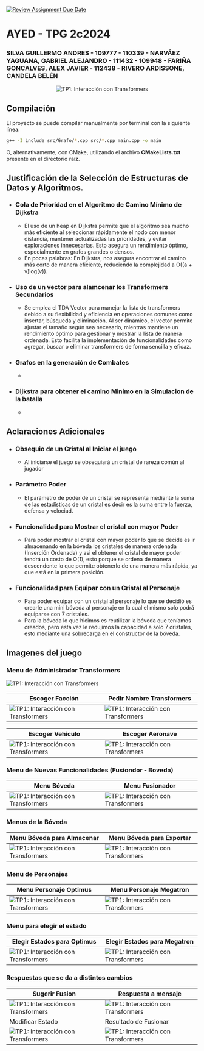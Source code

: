 [![Review Assignment Due Date](https://classroom.github.com/assets/deadline-readme-button-22041afd0340ce965d47ae6ef1cefeee28c7c493a6346c4f15d667ab976d596c.svg)](https://classroom.github.com/a/SOoPfuVL)
# AYED - TPG 2c2024
### SILVA GUILLERMO ANDRES - 109777 - 110339 - NARVÁEZ YAGUANA, GABRIEL ALEJANDRO - 111432 - 109948 - FARIÑA GONCALVES, ALEX JAVIER  - 112438 - RIVERO ARDISSONE, CANDELA BELÉN
<p align="center">
   <img src="image/Banner.png" alt="TP1: Interacción con Transformers"><br>
</p>


## Compilación

El proyecto se puede compilar manualmente por terminal con la siguiente línea:

```bash
g++ -I include src/Grafo/*.cpp src/*.cpp main.cpp -o main
```

O, alternativamente, con CMake, utilizando el archivo **CMakeLists.txt** presente en el directorio raíz.

## Justificación de la Selección de Estructuras de Datos y Algoritmos.

* ### Cola de Prioridad en el Algoritmo de Camino Mínimo de Dijkstra
  * El uso de un heap en Dijkstra permite que el algoritmo sea mucho más eficiente al seleccionar rápidamente el nodo con menor distancia, mantener actualizadas las prioridades, y evitar exploraciones innecesarias. Esto asegura un rendimiento óptimo, especialmente en grafos grandes o densos.
  * En pocas palabras: En Dijkstra, nos asegura encontrar el camino más corto de manera eficiente, reduciendo la complejidad a O((a + v)log(v)).


* ### Uso de un vector para alamcenar los Transformers Secundarios
  * Se emplea el TDA Vector para manejar la lista de transformers debido a su flexibilidad y eficiencia en operaciones comunes como insertar, búsqueda y eliminación. Al ser dinámico, el vector permite ajustar el tamaño según sea necesario, mientras mantiene un rendimiento óptimo para gestionar y mostrar la lista de manera ordenada. Esto facilita la implementación de funcionalidades como agregar, buscar o eliminar transformers de forma sencilla y eficaz.

* ### Grafos en la generación de Combates
  *

* ### Dijkstra para obtener el camino Minimo en la Simulacion de la batalla
  *


## Aclaraciones Adicionales
* ### Obsequio de un Cristal al Iniciar el juego
  * Al iniciarse el juego se obsequiará un cristal de rareza común al jugador 

* ### Parámetro Poder
  * El parámetro de poder de un cristal se representa mediante la suma de las estadísticas de un cristal es decir es la suma entre la fuerza, defensa y velociad.

* ### Funcionalidad para Mostrar el cristal con mayor Poder
  * Para poder mostrar el cristal con mayor poder lo que se decide es ir almacenando en la bóveda los cristales de manera ordenada (Inserción Ordenada) y asi el obtener el cristal de mayor poder tendrá un costo de O(1), esto porque se ordena de manera descendente lo que permite obtenerlo de una manera más rápida, ya que está en la primera posición.

* ### Funcionalidad para Equipar con un Cristal al Personaje
  * Para poder equipar con un cristal al personaje lo que se decidió es crearle una mini bóveda al personaje en la cual el mismo solo podrá equiparse con 7 cristales.
  * Para la bóveda lo que hicimos es reutilizar la bóveda que teníamos creados, pero esta vez le redujimos la capacidad a solo 7 cristales, esto mediante una sobrecarga en el constructor de la bóveda.



## Imagenes del juego
### Menu de Administrador Transformers


 <img src="image/menu_administrador_transformers.png" alt="TP1: Interacción con Transformers"> 

| Escoger Facción                                                                  | Pedir Nombre Transformers                                  |
|----------------------------------------------------------------------------------|------------------------------------------------------------|
| <img src="image/menu_pedir_faccion.png" alt="TP1: Interacción con Transformers"> | <img src="image/menu_pedir_nombre_transformers.png" alt="TP1: Interacción con Transformers"> |

| Escoger Vehiculo                                                              | Escoger Aeronave                                                               |
|-------------------------------------------------------------------------------|--------------------------------------------------------------------------------|
| <img src="image/menu_pedir_auto.png" alt="TP1: Interacción con Transformers"> | <img src="image/menu_pedir_avion.png" alt="TP1: Interacción con Transformers"> |
### Menu de Nuevas Funcionalidades (Fusiondor - Boveda)
| Menu Bóveda                                                               | Menu Fusionador                                                               |
|---------------------------------------------------------------------------|-------------------------------------------------------------------------------|
| <img src="image/menu_boveda.png" alt="TP1: Interacción con Transformers"> | <img src="image/menu_fusionador.png" alt="TP1: Interacción con Transformers"> |
### Menus de la Bóveda
| Menu Bóveda para Almacenar                                                          | Menu Bóveda para Exportar                                                          |
|-------------------------------------------------------------------------------------|------------------------------------------------------------------------------------|
| <img src="image/menu_boveda_almacenar.png" alt="TP1: Interacción con Transformers"> | <img src="image/menu_boveda_exportar.png" alt="TP1: Interacción con Transformers"> |
### Menu de Personajes
| Menu Personaje Optimus                                                     | Menu Personaje Megatron                                                     |
|----------------------------------------------------------------------------|-----------------------------------------------------------------------------|
| <img src="image/menu_optimus.png" alt="TP1: Interacción con Transformers"> | <img src="image/menu_megatron.png" alt="TP1: Interacción con Transformers"> |

### Menu para elegir el estado
| Elegir Estados para Optimus                                                         | Elegir Estados para Megatron                                                          |
|-------------------------------------------------------------------------------------|---------------------------------------------------------------------------------------|
| <img src="image/menu_modificar_estado.png" alt="TP1: Interacción con Transformers"> | <img src="image/menu_modificar_estado_2.png" alt="TP1: Interacción con Transformers"> |


### Respuestas que se da a distintos cambios
| Sugerir Fusion                                                                           | Respuesta a mensaje                                                                |
|------------------------------------------------------------------------------------------|------------------------------------------------------------------------------------|
| <img src="image/respuesta_fusion.png" alt="TP1: Interacción con Transformers">           | <img src="image/respuesta_mensaje.png" alt="TP1: Interacción con Transformers">    |
| Modificar Estado                                                                         | Resultado de Fusionar                                                              |
| <img src="image/respuesta_modificar_estado.png" alt="TP1: Interacción con Transformers"> | <img src="image/respuesta_fusionador.png" alt="TP1: Interacción con Transformers"> |




